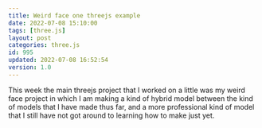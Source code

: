 ```yaml
---
title: Weird face one threejs example
date: 2022-07-08 15:10:00
tags: [three.js]
layout: post
categories: three.js
id: 995
updated: 2022-07-08 16:52:54
version: 1.0
---
```


This week the main threejs project that I worked on a little was my weird face project in which I am making a kind of hybrid model between the kind of models that I have made thus far, and a more professional kind of model that I still have not got around to learning how to make just yet.

<!-- more -->

